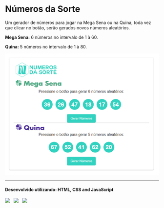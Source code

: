 # Números da Sorte
<p>Um gerador de números para jogar na Mega Sena ou na Quina, toda vez que clicar no botão, serão gerados novos números aleatórios.</p>
<p><b>Mega Sena:</b> 6 números no intervalo de 1 à 60.</p>
<p><b>Quina:</b> 5 números no intervalo de 1 à 80.</p>
<img src="https://github.com/cganeff/numerosDaSorte/blob/main/img/PrintPagina.PNG">

<hr>

<h4>Desenvolvido utilizando: HTML, CSS and JavaScript</h4>
<p >
  <img src="https://img.shields.io/badge/html5%20-%23e34f26.svg?&style=for-the-badge&logo=html5&logoColor=white" />&nbsp;&nbsp;
  <img src="https://img.shields.io/badge/CSS3-1572B6?&style=for-the-badge&logo=css3&logoColor=white" />&nbsp;&nbsp;
  <img src="https://img.shields.io/badge/JavaScript-F7DF1E?style=for-the-badge&logo=javascript&logoColor=black" />&nbsp;&nbsp;
</p>
